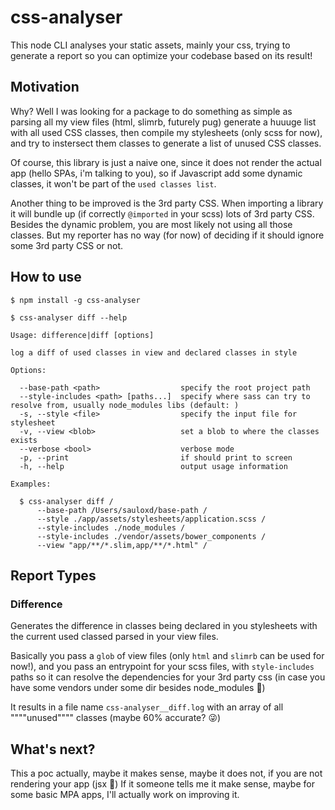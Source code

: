 # css-analyser
This node CLI analyses your static assets, mainly your css, trying to generate a report so you can optimize your codebase based on its result!

## Motivation
Why? Well I was looking for a package to do something as simple as parsing all my view files (html, slimrb, futurely pug) generate a huuuge list with all used CSS classes, then compile my stylesheets (only scss for now), and try to instersect them classes to generate a list of unused CSS classes.

Of course, this library is just a naive one, since it does not render the actual app (hello SPAs, i'm talking to you), so if Javascript add some dynamic classes, it won't be part of the `used classes list`.

Another thing to be improved is the 3rd party CSS. When importing a library it will bundle up (if correctly `@imported` in your scss) lots of 3rd party CSS. Besides the dynamic problem, you are most likely not using all those classes. But my reporter has no way (for now) of deciding if it should ignore some 3rd party CSS or not.

## How to use

```
$ npm install -g css-analyser
```

```
$ css-analyser diff --help

Usage: difference|diff [options]

log a diff of used classes in view and declared classes in style

Options:

  --base-path <path>                  specify the root project path
  --style-includes <path> [paths...]  specify where sass can try to resolve from, usually node_modules libs (default: )
  -s, --style <file>                  specify the input file for stylesheet
  -v, --view <blob>                   set a blob to where the classes exists
  --verbose <bool>                    verbose mode
  -p, --print                         if should print to screen
  -h, --help                          output usage information

Examples:

  $ css-analyser diff /
      --base-path /Users/sauloxd/base-path /
      --style ./app/assets/stylesheets/application.scss /
      --style-includes ./node_modules /
      --style-includes ./vendor/assets/bower_components /
      --view "app/**/*.slim,app/**/*.html" /
```

## Report Types
### Difference
Generates the difference in classes being declared in you stylesheets with the current used classed parsed in your view files.

Basically you pass a `glob` of view files (only `html` and `slimrb` can be used for now!), and you pass an entrypoint for your scss files, with `style-includes` paths so it can resolve the dependencies for your 3rd party css (in case you have some vendors under some dir besides node_modules 🤮)

It results in a file name `css-analyser__diff.log` with an array of all """"unused"""" classes (maybe 60% accurate? 😜)


## What's next?
This a poc actually, maybe it makes sense, maybe it does not, if you are not rendering your app (jsx 🤧)
If it someone tells me it make sense, maybe for some basic MPA apps, I'll actually work on improving it.